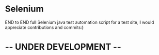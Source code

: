 # Selenium
END to END full Selenium java test automation script for a test site, I would appreciate contributions and commits:)
# -- UNDER DEVELOPMENT --
